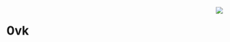 <img align="right" src="https://github-readme-stats.vercel.app/api?username=one-pyy&show_icons=true" />

# 0vk
